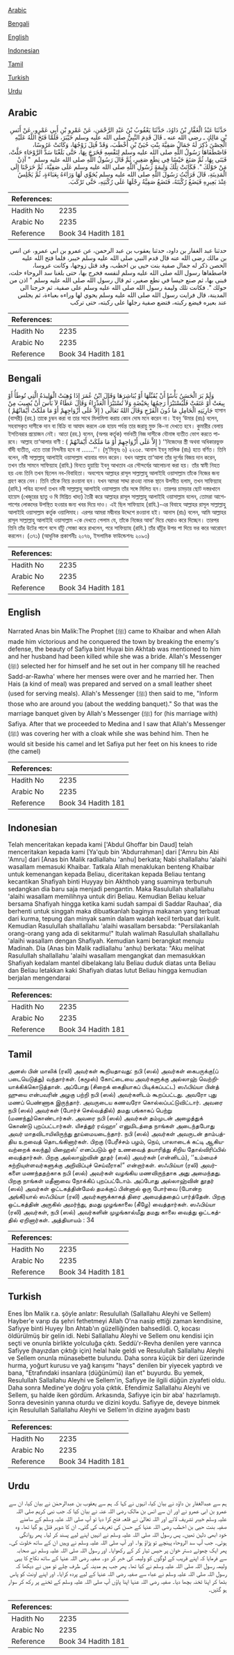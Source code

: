 [Arabic](#arabic)

[Bengali](#bengali)

[English](#english)

[Indonesian](#indonesian)

[Tamil](#tamil)

[Turkish](#turkish)

[Urdu](#urdu)

## Arabic


<div dir="rtl" lang="ar" style={{fontSize:'larger',backgroundColor:'#f8f9fa',padding:20}}>
حَدَّثَنَا عَبْدُ الْغَفَّارِ بْنُ دَاوُدَ، حَدَّثَنَا يَعْقُوبُ بْنُ عَبْدِ الرَّحْمَنِ، عَنْ عَمْرِو بْنِ أَبِي عَمْرٍو، عَنْ أَنَسِ بْنِ مَالِكٍ ـ رضى الله عنه ـ قَالَ قَدِمَ النَّبِيُّ صلى الله عليه وسلم خَيْبَرَ، فَلَمَّا فَتَحَ اللَّهُ عَلَيْهِ الْحِصْنَ ذُكِرَ لَهُ جَمَالُ صَفِيَّةَ بِنْتِ حُيَىِّ بْنِ أَخْطَبَ، وَقَدْ قُتِلَ زَوْجُهَا، وَكَانَتْ عَرُوسًا، فَاصْطَفَاهَا رَسُولُ اللَّهِ صلى الله عليه وسلم لِنَفْسِهِ فَخَرَجَ بِهَا، حَتَّى بَلَغْنَا سَدَّ الرَّوْحَاءِ حَلَّتْ، فَبَنَى بِهَا، ثُمَّ صَنَعَ حَيْسًا فِي نِطَعٍ صَغِيرٍ، ثُمَّ قَالَ رَسُولُ اللَّهِ صلى الله عليه وسلم ‏ "‏ آذِنْ مَنْ حَوْلَكَ ‏"‏‏.‏ فَكَانَتْ تِلْكَ وَلِيمَةَ رَسُولِ اللَّهِ صلى الله عليه وسلم عَلَى صَفِيَّةَ، ثُمَّ خَرَجْنَا إِلَى الْمَدِينَةِ، قَالَ فَرَأَيْتُ رَسُولَ اللَّهِ صلى الله عليه وسلم يُحَوِّي لَهَا وَرَاءَهُ بِعَبَاءَةٍ، ثُمَّ يَجْلِسُ عِنْدَ بَعِيرِهِ فَيَضَعُ رُكْبَتَهُ، فَتَضَعُ صَفِيَّةُ رِجْلَهَا عَلَى رُكْبَتِهِ، حَتَّى تَرْكَبَ‏.‏
</div>
<div style={{backgroundColor:'#f8f9fa',padding:20, marginBottom: 10}}><table> <thead> <tr> <th>References:</th> <th></th> </tr> </thead> <tbody><tr><td>Hadith No</td><td>2235</td></tr><tr><td>Arabic No</td><td>2235</td></tr><tr><td>Reference</td><td>Book 34 Hadith 181</td></tr></tbody></table></div>


<div dir="rtl" lang="ar" style={{fontSize:'larger',backgroundColor:'#f8f9fa',padding:20}}>
حدثنا عبد الغفار بن داود، حدثنا يعقوب بن عبد الرحمن، عن عمرو بن ابي عمرو، عن انس بن مالك رضى الله عنه قال قدم النبي صلى الله عليه وسلم خيبر، فلما فتح الله عليه الحصن ذكر له جمال صفية بنت حيى بن اخطب، وقد قتل زوجها، وكانت عروسا، فاصطفاها رسول الله صلى الله عليه وسلم لنفسه فخرج بها، حتى بلغنا سد الروحاء حلت، فبنى بها، ثم صنع حيسا في نطع صغير، ثم قال رسول الله صلى الله عليه وسلم " اذن من حولك ". فكانت تلك وليمة رسول الله صلى الله عليه وسلم على صفية، ثم خرجنا الى المدينة، قال فرايت رسول الله صلى الله عليه وسلم يحوي لها وراءه بعباءة، ثم يجلس عند بعيره فيضع ركبته، فتضع صفية رجلها على ركبته، حتى تركب
</div>
<div style={{backgroundColor:'#f8f9fa',padding:20, marginBottom: 10}}><table> <thead> <tr> <th>References:</th> <th></th> </tr> </thead> <tbody><tr><td>Hadith No</td><td>2235</td></tr><tr><td>Arabic No</td><td>2235</td></tr><tr><td>Reference</td><td>Book 34 Hadith 181</td></tr></tbody></table></div>

## Bengali


<div dir="ltr" lang="bn" style={{fontSize:'larger',backgroundColor:'#f8f9fa',padding:20}}>
وَلَمْ يَرَ الْحَسَنُ بَأْسًا أَنْ يُقَبِّلَهَا أَوْ يُبَاشِرَهَا وَقَالَ ابْنُ عُمَرَ إِذَا وُهِبَتْ الْوَلِيدَةُ الَّتِي تُوطَأُ أَوْ بِيعَتْ أَوْ عَتَقَتْ فَلْيُسْتَبْرَأْ رَحِمُهَا بِحَيْضَةٍ وَلاَ تُسْتَبْرَأُ الْعَذْرَاءُ وَقَالَ عَطَاءٌ لاَ بَأْسَ أَنْ يُصِيبَ مِنْ جَارِيَتِهِ الْحَامِلِ مَا دُونَ الْفَرْجِ وَقَالَ اللهُ تَعَالَى ( إِلاَّ عَلَى أَزْوَاجِهِمْ أَوْ مَا مَلَكَتْ أَيْمَانُهُمْ ) হাসান (বাসরী) (রহ.) তাকে চুম্বন করা বা তার সাথে মিলামিশা করায় কোন দোষ মনে করেন না। ইবনু ‘উমার (রাঃ) বলেন, সহবাসকৃত দাসীকে দান বা বিক্রি বা আযাদ করলে এক হায়য পর্যন্ত তার জরায়ু মুক্ত কি-না দেখতে হবে। কুমারীর বেলায় ইসতিবরার প্রয়োজন নেই। আতা (রহ.) বলেন, (অপর কর্তৃক) গর্ভবতী নিজ দাসীকে যৌনাঙ্গ ব্যতীত ভোগ করতে পারবে। আল্লাহ তা‘আলার বাণী : ( إِلاَّ عَلَى أَزْوَاجِهِمْ أَوْ مَا مَلَكَتْ أَيْمَانُهُمْ ) ‘‘নিজেদের স্ত্রী অথবা অধিকারভুক্ত বাঁদী ব্যতীত, এতে তারা নিন্দনীয় হবে না .......’’। (মু’মিনূনঃ ৬) ২২৩৫. আনাস ইবনু মালিক (রাঃ) হতে বর্ণিত। তিনি বলেন, নবী সাল্লাল্লাহু আলাইহি ওয়াসাল্লাম খায়বার গমন করেন। যখন আল্লাহ তা‘আলা তাঁর দুর্গের বিজয় দান করেন, তখন তাঁর সামনে সাফিয়্যাহ (রাযি.) বিনতে হুয়ায়্যি ইবনু আখতাব এর সৌন্দর্যের আলোচনা করা হয়। তাঁর স্বামী নিহত হয় এবং তিনি তখন ছিলেন নব-বিবাহিতা। অবশেষে আল্লাহর রাসূল সাল্লাল্লাহু আলাইহি ওয়াসাল্লাম তাঁকে নিজের জন্য গ্রহণ করে নেন। তিনি তাঁকে নিয়ে রওয়ানা হন। যখন আমরা সাদ্দা রাওহা নামক স্থানে উপনীত হলাম, তখন সাফিয়্যাহ (রাযি.) পবিত্র হলেন! তখন নবী সাল্লাল্লাহু আলাইহি ওয়াসাল্লাম তাঁর সঙ্গে মিলিত হন। তারপর চামড়ার ছোট দস্তরখানে হায়েস (খেজুরের ছাতু ও ঘি মিশ্রিত খাদ্য) তৈরী করে আল্লাহর রাসূল সাল্লাল্লাহু আলাইহি ওয়াসাল্লাম বলেন, তোমরা আশেপাশের লোকদের উপস্থিত হওয়ার জন্য খবর দিয়ে দাও। এই ছিল সাফিয়্যাহ (রাযি.)-এর বিবাহে আল্লাহর রাসূল সাল্লাল্লাহু আলাইহি ওয়াসাল্লাম কর্তৃক ওয়ালিমাহ। এরপর আমরা মদ্বীনার উদ্দেশে রওয়ানা হই। আনাস (রাঃ) বলেন, আমি আল্লাহর রাসূল সাল্লাল্লাহু আলাইহি ওয়াসাল্লাম -কে দেখতে পেলাম যে, তাঁকে নিজের আবা’ দিয়ে ঘেরাও করে দিচ্ছেন। তারপর তিনি তাঁর উটের পাশে বসে হাঁটু সোজা করে রাখলেন, পরে সাফিয়্যাহ (রাযি.) তাঁর হাঁটুর উপর পা দিয়ে ভর করে আরোহণ করলেন। (৩৭১) (আধুনিক প্রকাশনীঃ ২০৭৬, ইসলামিক ফাউন্ডেশনঃ ২০৯৩)
</div>
<div style={{backgroundColor:'#f8f9fa',padding:20, marginBottom: 10}}><table> <thead> <tr> <th>References:</th> <th></th> </tr> </thead> <tbody><tr><td>Hadith No</td><td>2235</td></tr><tr><td>Arabic No</td><td>2235</td></tr><tr><td>Reference</td><td>Book 34 Hadith 181</td></tr></tbody></table></div>

## English


<div dir="ltr" lang="en" style={{fontSize:'larger',backgroundColor:'#f8f9fa',padding:20}}>
Narrated Anas bin Malik:The Prophet (ﷺ) came to Khaibar and when Allah made him victorious and he conquered the town by breaking the enemy's defense, the beauty of Safiya bint Huyai bin Akhtab was mentioned to him and her husband had been killed while she was a bride. Allah's Messenger (ﷺ) selected her for himself and he set out in her company till he reached Sadd-ar-Rawha' where her menses were over and he married her. Then Hais (a kind of meal) was prepared and served on a small leather sheet (used for serving meals). Allah's Messenger (ﷺ) then said to me, "Inform those who are around you (about the wedding banquet)." So that was the marriage banquet given by Allah's Messenger (ﷺ) for (his marriage with) Safiya. After that we proceeded to Medina and I saw that Allah's Messenger (ﷺ) was covering her with a cloak while she was behind him. Then he would sit beside his camel and let Safiya put her feet on his knees to ride (the camel)
</div>
<div style={{backgroundColor:'#f8f9fa',padding:20, marginBottom: 10}}><table> <thead> <tr> <th>References:</th> <th></th> </tr> </thead> <tbody><tr><td>Hadith No</td><td>2235</td></tr><tr><td>Arabic No</td><td>2235</td></tr><tr><td>Reference</td><td>Book 34 Hadith 181</td></tr></tbody></table></div>

## Indonesian


<div dir="ltr" lang="id" style={{fontSize:'larger',backgroundColor:'#f8f9fa',padding:20}}>
Telah menceritakan kepada kami ['Abdul Ghoffar bin Daud] telah menceritakan kepada kami [Ya'qub bin 'Abdurrahman] dari ['Amru bin Abi 'Amru] dari [Anas bin Malik radliallahu 'anhu] berkata; Nabi shallallahu 'alaihi wasallam memasuki Khaibar. Tatkala Allah menaklukan benteng Khaibar untuk kemenangan kepada Beliau, diceritakan kepada Beliau tentang kecantikan Shafiyah binti Huyyay bin Akhthob yang suaminya terbunuh sedangkan dia baru saja menjadi pengantin. Maka Rasulullah shallallahu 'alaihi wasallam memilihnya untuk diri Beliau. Kemudian Beliau keluar bersama Shafiyah hingga ketika kami sudah sampai di Saddar Rauhaa', dia berhenti untuk singgah maka dibuatkanlah baginya makanan yang terbuat dari kurma, tepung dan minyak samin dalam wadah kecil terbuat dari kulit. Kemudian Rasulullah shallallahu 'alaihi wasallam bersabda: "Persilakanlah orang-orang yang ada di sekitarmu!" Itulah walimah Rasulullah shallallahu 'alaihi wasallam dengan Shafiyah. Kemudian kami berangkat menuju Madinah. Dia (Anas bin Malik radliallahu 'anhu) berkata: "Aku melihat Rasulullah shallallahu 'alaihi wasallam mengangkat dan memasukkan Shafiyah kedalam mantel dibelakang lalu Beliau duduk diatas unta Beliau dan Beliau letakkan kaki Shafiyah diatas lutut Beliau hingga kemudian berjalan mengendarai
</div>
<div style={{backgroundColor:'#f8f9fa',padding:20, marginBottom: 10}}><table> <thead> <tr> <th>References:</th> <th></th> </tr> </thead> <tbody><tr><td>Hadith No</td><td>2235</td></tr><tr><td>Arabic No</td><td>2235</td></tr><tr><td>Reference</td><td>Book 34 Hadith 181</td></tr></tbody></table></div>

## Tamil


<div dir="ltr" lang="ta" style={{fontSize:'larger',backgroundColor:'#f8f9fa',padding:20}}>
அனஸ் பின் மாலிக் (ரலி) அவர்கள் கூறியதாவது: நபி (ஸல்) அவர்கள் கைபருக்கு(ப் படையெடுத்து) வந்தார்கள். (கமூஸ்) கோட்டையை அவர்களுக்கு அல்லாஹ் வெற்றியாக்கிக்கொடுத்தான். அப்போது (சிறைக் கைதியாகப் பிடிக்கப்பட்ட) ஸஃபிய்யா பின்த் ஹுயை என்பவரின் அழகு பற்றி நபி (ஸல்) அவர்களிடம் கூறப்பட்டது. அவரோ புது மணப் பெண்ணாக இருந்தார். அவருடைய கணவரோ கொல்லப்பட்டுவிட்டார். அவரை நபி (ஸல்) அவர்கள் (போர்ச் செல்வத்தில்) தமது பங்காகப் பெற்று (மணந்து)கொண்டார்கள். அவரை நபி (ஸல்) அவர்கள் தம்முடன் அழைத்துக் கொண்டு புறப்பட்டார்கள். யிசத்துர் ரவ்ஹா’ எனுமிடத்தை நாங்கள் அடைந்தபோது அவர் மாதவிடாயிலிருந்து தூய்மையடைந்தார். நபி (ஸல்) அவர்கள் அவருடன் தாம்பத்திய உறவைத் தொடங்கினார்கள். பிறகு (பேரீச்சம் பழம், நெய், பாலாடைக் கட்டி ஆகியவற்றைக் கலந்து) யிஹைஸ்’ எனப்படும் ஓர் உணவைத் தயாரித்து சிறிய தோல்விரிப்பில் வைத்தார்கள். பிறகு அல்லாஹ்வின் தூதர் (ஸல்) அவர்கள் (என்னிடம்), ‘‘உம்மைச் சுற்றியுள்ளவர்களுக்கு அறிவிப்புச் செய்வீராக!” என்றார்கள். ஸஃபிய்யா (ரலி) அவர்களை மணந்ததற்காக நபி (ஸல்) அவர்கள் வழங்கிய மணவிருந்தாக அது அமைந்தது. பிறகு நாங்கள் மதீனாவை நோக்கிப் புறப்பட்டோம். அப்போது அல்லாஹ்வின் தூதர் (ஸல்) அவர்கள் ஒட்டகத்தின்மேல் தமக்குப் பின்னால் ஒரு போர்வை (போன்ற அங்கி)யால் ஸஃபிய்யா (ரலி) அவர்களுக்காகத் திரை அமைத்ததைப் பார்த்தேன். பிறகு ஒட்டகத்தின் அருகில் அமர்ந்து, தமது முழங்காலை (கீழே) வைத்தார்கள். ஸஃபிய்யா (ரலி) அவர்கள், நபி (ஸல்) அவர்களின் முழங்கால்மீது தமது காலை வைத்து ஒட்டகத்தில் ஏறினார்கள். அத்தியாயம் : 34
</div>
<div style={{backgroundColor:'#f8f9fa',padding:20, marginBottom: 10}}><table> <thead> <tr> <th>References:</th> <th></th> </tr> </thead> <tbody><tr><td>Hadith No</td><td>2235</td></tr><tr><td>Arabic No</td><td>2235</td></tr><tr><td>Reference</td><td>Book 34 Hadith 181</td></tr></tbody></table></div>

## Turkish


<div dir="ltr" lang="tr" style={{fontSize:'larger',backgroundColor:'#f8f9fa',padding:20}}>
Enes İbn Malik r.a. şöyle anlatır: Resulullah (Sallallahu Aleyhi ve Sellem) Hayber'e varıp da şehri fethetmeyi Allah O'na nasip ettiği zaman kendisine, Safiyye binti Huyey İbn Ahtab'ın güzelliğinden bahsedildi. O, kocası öldürülmüş bir gelin idi. Nebi Sallallahu Aleyhi ve Sellem onu kendisi için seçti ve onunla birlikte yolculuğa çıktı. Seddü'r-Revha denilen yere varınca Safiyye (hayızdan çıktığı için) helal hale geldi ve Resulullah Sallallahu Aleyhi ve Sellem onunla münasebette bulundu. Daha sonra küçük bir deri üzerinde hurma, yoğurt kurusu ve yağ karışımı "hays" denilen bir yiyecek yaptırdı ve bana, "Etrafındaki insanlara (düğünümü) ilan et" buyurdu. Bu yemek, Resulullah Sallallahu Aleyhi ve Sellem'in, Safiyye ile ilgili düğün ziyafeti oldu. Daha sonra Medine'ye doğru yola çıktık. Efendimiz Sallallahu Aleyhi ve Sellem, şu halde iken gördüm. Arkasında, Safiyye için bir aba' hazırlamıştı. Sonra devesinin yanına oturdu ve dizini koydu. Safiyye de, deveye binmek için Resulullah Sallallahu Aleyhi ve Sellem'in dizine ayağını bastı
</div>
<div style={{backgroundColor:'#f8f9fa',padding:20, marginBottom: 10}}><table> <thead> <tr> <th>References:</th> <th></th> </tr> </thead> <tbody><tr><td>Hadith No</td><td>2235</td></tr><tr><td>Arabic No</td><td>2235</td></tr><tr><td>Reference</td><td>Book 34 Hadith 181</td></tr></tbody></table></div>

## Urdu


<div dir="rtl" lang="ur" style={{fontSize:'larger',backgroundColor:'#f8f9fa',padding:20}}>
ہم سے عبدالغفار بن داؤد نے بیان کیا، انہوں نے کہا کہ ہم سے یعقوب بن عبدالرحمٰن نے بیان کیا، ان سے عمرو بن ابی عمرو نے اور ان سے انس بن مالک رضی اللہ عنہ نے بیان کیا کہ جب نبی کریم صلی اللہ علیہ وسلم خیبر تشریف لائے اور اللہ تعالیٰ نے قلعہ فتح کرا دیا تو آپ صلی اللہ علیہ وسلم کے سامنے صفیہ بنت حیی بن اخطب رضی اللہ عنہا کے حسن کی تعریف کی گئی۔ ان کا شوہر قتل ہو گیا تھا۔ وہ خود ابھی دلہن تھیں۔ پس رسول اللہ صلی اللہ علیہ وسلم نے انہیں اپنے لیے پسند کر لیا۔ پھر روانگی ہوئی۔ جب آپ سد الروحاء پہنچے تو پڑاؤ ہوا۔ اور آپ صلی اللہ علیہ وسلم نے وہیں ان کے ساتھ خلوت کی۔ پھر ایک چھوٹے دستر خوان پر حیس تیار کر کے رکھوایا۔ اور رسول اللہ صلی اللہ علیہ وسلم نے صحابہ سے فرمایا کہ اپنے قریب کے لوگوں کو ولیمہ کی خبر کر دو۔ صفیہ رضی اللہ عنہا کے ساتھ نکاح کا یہی ولیمہ رسول اللہ صلی اللہ علیہ وسلم نے کیا تھا۔ پھر جب ہم مدینہ کی طرف چلے تو میں نے دیکھا کہ رسول اللہ صلی اللہ علیہ وسلم نے عباء سے صفیہ رضی اللہ عنہا کے لیے پردہ کرایا۔ اور اپنے اونٹ کو پاس بٹھا کر اپنا ٹخنہ بچھا دیا۔ صفیہ رضی اللہ عنہا اپنا پاؤں آپ صلی اللہ علیہ وسلم کے ٹخنے پر رکھ کر سوار ہو گئیں۔
</div>
<div style={{backgroundColor:'#f8f9fa',padding:20, marginBottom: 10}}><table> <thead> <tr> <th>References:</th> <th></th> </tr> </thead> <tbody><tr><td>Hadith No</td><td>2235</td></tr><tr><td>Arabic No</td><td>2235</td></tr><tr><td>Reference</td><td>Book 34 Hadith 181</td></tr></tbody></table></div>
